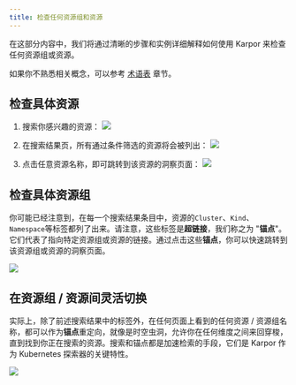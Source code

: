 ```yaml
---
title: 检查任何资源组和资源
---
```


在这部分内容中，我们将通过清晰的步骤和实例详细解释如何使用 Karpor 来检查任何资源组或资源。

如果你不熟悉相关概念，可以参考 [术语表](../../2-concepts/3-glossary.md) 章节。

## 检查具体资源

1. 搜索你感兴趣的资源：
   ![](/karpor/assets/search/search-home.png)

2. 在搜索结果页，所有通过条件筛选的资源将会被列出：
   ![](/karpor/assets/search/search-result.png)

3. 点击任意资源名称，即可跳转到该资源的洞察页面：
   ![](/karpor/assets/insight/insight-home.png)

## 检查具体资源组

你可能已经注意到，在每一个搜索结果条目中，资源的`Cluster`、`Kind`、`Namespace`等标签都列了出来。请注意，这些标签是**超链接**，我们称之为 "**锚点**"。它们代表了指向特定资源组或资源的链接。通过点击这些**锚点**，你可以快速跳转到该资源组或资源的洞察页面。

![](/karpor/assets/search/search-result.png)

## 在资源组 / 资源间灵活切换

实际上，除了前述搜索结果中的标签外，在任何页面上看到的任何资源 / 资源组名称，都可以作为**锚点**重定向，就像是时空虫洞，允许你在任何维度之间来回穿梭，直到找到你正在搜索的资源。搜索和锚点都是加速检索的手段，它们是 Karpor 作为 Kubernetes 探索器的关键特性。

![](/karpor/assets/insight/insight-breadcrumbs.png)
